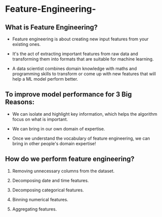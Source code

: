 # Feature-Engineering-

## What is Feature Engineering?
- Feature engineering is about creating new input features from your existing ones.

- It's the act of extracting important features from raw data and transforming them into formats that are suitable for machine learning.

- A data scientist combines domain knowledge with maths and programming skills to transform or come up with new features that will help a ML model perform better.

## To improve model performance for 3 Big Reasons: 
- We can isolate and highlight key information, which helps the algorithm focus on what is important.

- We can bring in our own domain of expertise.

- Once we understand the vocabulary of feature engineering, we can bring in other people's domain expertise!

## How do we perform feature engineering?
1) Removing unnecessary columns from the dataset.

2) Decomposing date and time features.

3) Decomposing categorical features.

4) Binning numerical features.

5) Aggregating features.
